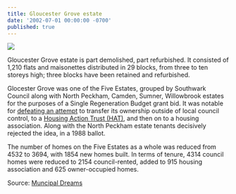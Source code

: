 ```yaml
---
title: Gloucester Grove estate
date: '2002-07-01 00:00:00 -0700'
published: true
---
```


![](http://35percent.org/img/northpeckhamdemo.jpg)

Gloucester Grove estate is part demolished, part refurbished. It consisted of 1,210 flats and maisonettes distributed in 29 blocks, from three to ten storeys high; three blocks have been retained and refurbished.

Glocester Grove was one of the Five Estates, grouped by Southwark Council along with North Peckham, Camden, Sumner, Willowbrook estates for the purposes of a Single Regeneration Budget grant bid.  It was notable for [defeating an attempt](https://municipaldreams.wordpress.com/2016/10/25/the-five-estates-peckham-part-iii/) to transfer its ownership outside of local council control, to a [Housing Action Trust (HAT)](https://en.wikipedia.org/wiki/Housing_action_trust), and then on to a housing association.  Along with the North Peckham estate tenants decisively rejected the idea, in a 1988 ballot.

The number of homes on the Five Estates as a whole was reduced from 4532 to 3694, with 1854 new homes built. In terms of tenure, 4314 council homes were reduced to 2154 council-rented, added to 915 housing association and 625 owner-occupied homes.

Source: [Muncipal Dreams](https://municipaldreams.wordpress.com/2016/10/11/the-five-estates-peckham-part-one/)
